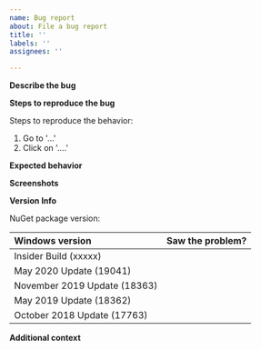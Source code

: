 ```yaml
---
name: Bug report
about: File a bug report
title: ''
labels: ''
assignees: ''

---
```


**Describe the bug**
<!-- Please enter a short, clear description of the bug -->
<!-- For bugs related to WinUI, please open a bug on the WinUI3 repository: https://github.com/microsoft/microsoft-ui-xaml -->

**Steps to reproduce the bug**
<!-- Please provide any required setup and steps to reproduce the behavior -->
Steps to reproduce the behavior:
1. Go to '...'
2. Click on '....'

**Expected behavior**
<!-- Please provide a description of what you expected to happen-->

**Screenshots**
<!-- If applicable, add screenshots here to help explain your problem -->

**Version Info**
<!-- Please enter your WindowsAppSDK NuGet package version and OS version(s) -->

NuGet package version: 
<!-- Example: [Microsoft.WindowsAppSDK 0.1.0-prerelease2] -->

<!-- Which Windows versions did you see the issue on? Leave blank if you didn't try that version. -->
| Windows version                    | Saw the problem? |
| :--------------------------------- | :-------------------- |
| Insider Build (xxxxx)              | <!-- Yes/No? -->   |
| May 2020 Update (19041)            | <!-- Yes/No? -->   |
| November 2019 Update (18363)       | <!-- Yes/No? -->   |
| May 2019 Update (18362)            | <!-- Yes/No? -->   |
| October 2018 Update (17763)        | <!-- Yes/No? -->   |

**Additional context**
<!-- Enter any other applicable info here -->
